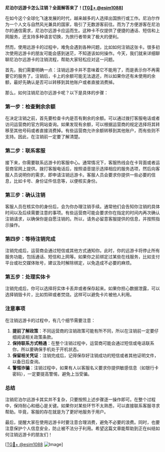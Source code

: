 **尼泊尔远游卡怎么注销？全面解答来了！[[TG💪+ @esim1088](https://t.me/s/esim1088)]**

在如今这个全球化飞速发展的时代，越来越多的人选择出国旅行或工作。尼泊尔作为一个人文与自然风光兼具的国家，吸引了无数游客前往。而为了方便游客在尼泊尔的通信需求，尼泊尔远游卡应运而生。这种卡不仅提供了便捷的通话、短信和上网服务，还支持多种语言切换，为旅行者带来了极大的便利。

然而，使用远游卡的过程中，难免会遇到各种问题，比如如何注销这张卡。很多初次使用远游卡的朋友可能会感到迷茫，不知道该如何操作。今天，我们就来详细聊聊尼泊尔远游卡的注销流程，帮助大家轻松应对这一问题。

首先，我们需要明确一点：注销远游卡并不意味着它不能用了，而是表示你不再需要它的服务了。注销后，卡上的余额可能无法退还，所以如果你还有未使用的余额，最好先确认是否可以转移到其他账户或者直接消费掉。

那么，如何注销尼泊尔远游卡呢？以下是具体的步骤：

### **第一步：检查剩余余额**
在决定注销之前，首先要检查卡内是否有剩余的余额。可以通过拨打客服电话或者访问运营商的官方网站查询。如果发现有余额，可以根据运营商的规定选择将其转移至其他号码或者直接消费掉。有些运营商允许余额转移到其他账户，而有些则不支持。因此，在注销前一定要了解清楚。

### **第二步：联系客服**
接下来，你需要联系远游卡的客服中心。通常情况下，客服热线会在卡背面或者运营商官网上提供。拨打客服电话后，按照语音提示选择相应的服务选项，然后向客服人员说明你的需求，即申请注销远游卡。客服人员会要求你提供一些必要的信息，比如卡号、身份证件信息等，以便核实身份。

### **第三步：确认注销**
客服人员在核实你的身份后，会为你办理注销手续。通常他们会告知你注销的具体时间以及后续需要注意的事项。有些运营商可能会要求你在指定的时间内再次确认注销请求，以确保你是自愿注销的。所以，请务必留意客服提供的信息，并按照指示操作。

### **第四步：等待注销完成**
注销完成后，运营商会通过短信或其他方式通知你。此时，你的远游卡将停止所有服务功能，包括通话、短信和上网等。如果你之前绑定过某些在线服务，比如支付平台或社交媒体账号，建议及时解除绑定，以免造成不必要的麻烦。

### **第五步：处理实体卡**
注销完成后，你可以选择将实体卡丢弃或者保存起来。如果你担心数据泄露，可以选择销毁卡片，比如剪碎或者焚烧。这样可以避免卡片被他人利用。

### **注意事项**
在注销远游卡的过程中，有几个细节需要注意：

1. **提前了解政策**：不同运营商的注销政策可能有所不同，所以在注销前一定要仔细阅读相关政策条款。
2. **保持联系方式畅通**：在整个注销过程中，运营商可能会通过短信或电话联系你，所以要确保手机处于开机状态。
3. **保留相关凭证**：注销完成后，记得保存好注销成功的短信或者其他证明文件，以备日后查询。
4. **警惕诈骗**：注销过程中，如果有人以客服名义要求你提供敏感信息（如银行卡密码），一定要提高警惕，避免上当受骗。

### **总结**
注销尼泊尔远游卡其实并不复杂，只要按照上述步骤逐一操作即可。在整个过程中，保持耐心和细心是关键。如果你对某些环节不太熟悉，可以直接联系客服寻求帮助。毕竟，客服的存在就是为了更好地服务于用户。

最后，提醒大家在使用远游卡时要注意合理消费，避免不必要的浪费。同时，也要注意保护个人信息安全，防止被不法分子利用。希望这篇文章能帮助到正在纠结如何注销远游卡的朋友们！

[[TG💪+ @esim1088](https://t.me/s/esim1088) ![Image](https://i.postimg.cc/4NQfJmqS/Snipaste-2025-05-13-00-14-12.png)]